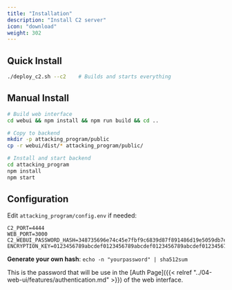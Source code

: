 ```yaml
---
title: "Installation"
description: "Install C2 server"
icon: "download"
weight: 302
---
```


## Quick Install

```bash
./deploy_c2.sh --c2    # Builds and starts everything
```

## Manual Install

```bash
# Build web interface
cd webui && npm install && npm run build && cd ..

# Copy to backend
mkdir -p attacking_program/public
cp -r webui/dist/* attacking_program/public/

# Install and start backend
cd attacking_program
npm install
npm start
```

## Configuration

Edit `attacking_program/config.env` if needed:

```env
C2_PORT=4444
WEB_PORT=3000
C2_WEBUI_PASSWORD_HASH=348735696e74c45e7fbf9c6839d87f891486d19e5059db7e397d5086e486dc0051a533752805dc9288463673f0a6fcbf2a655548738a85305b2d571bae44a71e
ENCRYPTION_KEY=0123456789abcdef0123456789abcdef0123456789abcdef0123456789abcdef
```

**Generate your own hash**: `echo -n "yourpassword" | sha512sum`

This is the password that will be use in the [Auth Page]({{< relref "../04-web-ui/features/authentication.md" >}}) of the web interface. 
